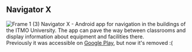 ## Navigator X
![Frame 1 (3)](https://user-images.githubusercontent.com/14962588/192123976-bd9518b3-cb1f-47fc-bb22-6fc619aaeabf.png)
Navigator X - Android app for navigation in the buildings of the ITMO University. The app can pave the way between classrooms and display information about equipment and facilities there.  
Previously it was accessible on [Google Play](https://play.google.com/store/apps/details?id=ru.itmo.navigatorx), but now it's removed :(
